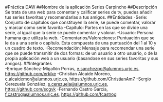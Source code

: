 #Práctica DAW
##Nombre de la aplicación
Series Carpincho
##Descripción
Se trata de una web para comentar y calificar series de tv, puedes añadir tus series favoritas y recomendarlas a tus amigos.
##Entidades
-Serie: Conjunto de capítulos que constituyen la serie, se puede comentar, valorar y marcar como serie favorita
-Capítulo: Partes en las que se divide una serie, al igual que la serie se puede comentar y valorar.
-Usuario: Persona humana que utiliza la web.
-Comentarios/Valoraciones: Puntuación que se le da a una serie o capítulo. Esta compuesta de una puntuación del 1 al 10 y un cuadro de texto.
-Recomendación: Mensaje para recomendar una serie que se puede transmitir de dos formas: de un usuario a otro usuario, o de la propia aplicación web a un usuario (basandose en sus series favoritas y sus amigos).
##Integrantes                                                                                         
-Enrique Sánchez-Migallón Porras, e.sanchezpo@alumnos.urjc.es, https://github.com/erkike
-Christian Alcaide Moreno, c.alcaidemor@alumnos.urjc.es, https://github.com/ChristianAm7
-Sergio Cerezuela González, s.cerezuela@alumnos.urjc.es, https://github.com/scgvk
-Fernando Castro García, f.castrog@alumnos.urjc.es, https://github.com/fcastrog
